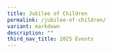 ```yaml
---
title: Jubilee of Children
permalink: /jubilee-of-children/
variant: markdown
description: ""
third_nav_title: 2025 Events
---
```

